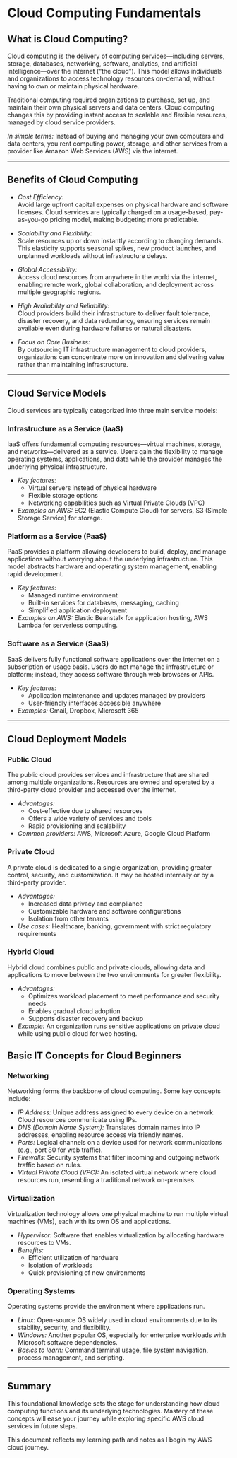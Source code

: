 # Cloud Computing Fundamentals

## What is Cloud Computing?

Cloud computing is the delivery of computing services—including servers, storage, databases, networking, software, analytics, and artificial intelligence—over the internet (“the cloud”). This model allows individuals and organizations to access technology resources on-demand, without having to own or maintain physical hardware.

Traditional computing required organizations to purchase, set up, and maintain their own physical servers and data centers. Cloud computing changes this by providing instant access to scalable and flexible resources, managed by cloud service providers.

*In simple terms:* Instead of buying and managing your own computers and data centers, you rent computing power, storage, and other services from a provider like Amazon Web Services (AWS) via the internet.

---

## Benefits of Cloud Computing

- *Cost Efficiency:*  
  Avoid large upfront capital expenses on physical hardware and software licenses. Cloud services are typically charged on a usage-based, pay-as-you-go pricing model, making budgeting more predictable.

- *Scalability and Flexibility:*  
  Scale resources up or down instantly according to changing demands. This elasticity supports seasonal spikes, new product launches, and unplanned workloads without infrastructure delays.

- *Global Accessibility:*  
  Access cloud resources from anywhere in the world via the internet, enabling remote work, global collaboration, and deployment across multiple geographic regions.

- *High Availability and Reliability:*  
  Cloud providers build their infrastructure to deliver fault tolerance, disaster recovery, and data redundancy, ensuring services remain available even during hardware failures or natural disasters.

- *Focus on Core Business:*  
  By outsourcing IT infrastructure management to cloud providers, organizations can concentrate more on innovation and delivering value rather than maintaining infrastructure.

---

## Cloud Service Models

Cloud services are typically categorized into three main service models:

### Infrastructure as a Service (IaaS)
IaaS offers fundamental computing resources—virtual machines, storage, and networks—delivered as a service. Users gain the flexibility to manage operating systems, applications, and data while the provider manages the underlying physical infrastructure.

- *Key features:*  
  - Virtual servers instead of physical hardware  
  - Flexible storage options  
  - Networking capabilities such as Virtual Private Clouds (VPC)  
- *Examples on AWS:* EC2 (Elastic Compute Cloud) for servers, S3 (Simple Storage Service) for storage.

### Platform as a Service (PaaS)
PaaS provides a platform allowing developers to build, deploy, and manage applications without worrying about the underlying infrastructure. This model abstracts hardware and operating system management, enabling rapid development.

- *Key features:*  
  - Managed runtime environment  
  - Built-in services for databases, messaging, caching  
  - Simplified application deployment  
- *Examples on AWS:* Elastic Beanstalk for application hosting, AWS Lambda for serverless computing.

### Software as a Service (SaaS)
SaaS delivers fully functional software applications over the internet on a subscription or usage basis. Users do not manage the infrastructure or platform; instead, they access software through web browsers or APIs.

- *Key features:*  
  - Application maintenance and updates managed by providers  
  - User-friendly interfaces accessible anywhere  
- *Examples:* Gmail, Dropbox, Microsoft 365

---

## Cloud Deployment Models

### Public Cloud
The public cloud provides services and infrastructure that are shared among multiple organizations. Resources are owned and operated by a third-party cloud provider and accessed over the internet.

- *Advantages:*  
  - Cost-effective due to shared resources  
  - Offers a wide variety of services and tools  
  - Rapid provisioning and scalability  
- *Common providers:* AWS, Microsoft Azure, Google Cloud Platform

### Private Cloud
A private cloud is dedicated to a single organization, providing greater control, security, and customization. It may be hosted internally or by a third-party provider.

- *Advantages:*  
  - Increased data privacy and compliance  
  - Customizable hardware and software configurations  
  - Isolation from other tenants  
- *Use cases:* Healthcare, banking, government with strict regulatory requirements

### Hybrid Cloud
Hybrid cloud combines public and private clouds, allowing data and applications to move between the two environments for greater flexibility.

- *Advantages:*  
  - Optimizes workload placement to meet performance and security needs  
  - Enables gradual cloud adoption  
  - Supports disaster recovery and backup  
- *Example:* An organization runs sensitive applications on private cloud while using public cloud for web hosting.

## Basic IT Concepts for Cloud Beginners

### Networking
Networking forms the backbone of cloud computing. Some key concepts include:

- *IP Address:* Unique address assigned to every device on a network. Cloud resources communicate using IPs.
- *DNS (Domain Name System):* Translates domain names into IP addresses, enabling resource access via friendly names.
- *Ports:* Logical channels on a device used for network communications (e.g., port 80 for web traffic).
- *Firewalls:* Security systems that filter incoming and outgoing network traffic based on rules.
- *Virtual Private Cloud (VPC):* An isolated virtual network where cloud resources run, resembling a traditional network on-premises.

### Virtualization
Virtualization technology allows one physical machine to run multiple virtual machines (VMs), each with its own OS and applications.

- *Hypervisor:* Software that enables virtualization by allocating hardware resources to VMs.
- *Benefits:*  
  - Efficient utilization of hardware  
  - Isolation of workloads  
  - Quick provisioning of new environments  

### Operating Systems
Operating systems provide the environment where applications run.

- *Linux:* Open-source OS widely used in cloud environments due to its stability, security, and flexibility.
- *Windows:* Another popular OS, especially for enterprise workloads with Microsoft software dependencies.
- *Basics to learn:* Command terminal usage, file system navigation, process management, and scripting.

---

## Summary

This foundational knowledge sets the stage for understanding how cloud computing functions and its underlying technologies. Mastery of these concepts will ease your journey while exploring specific AWS cloud services in future steps.

This document reflects my learning path and notes as I begin my AWS cloud journey.
